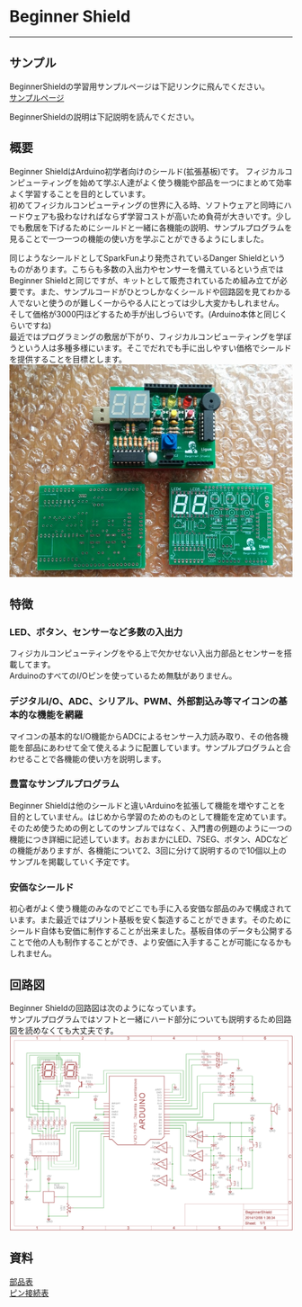 # Beginner Shield

---

## サンプル
BeginnerShieldの学習用サンプルページは下記リンクに飛んでください。  
[サンプルページ](https://github.com/ligun/BeginnerShield/tree/master/sample)

BeginnerShieldの説明は下記説明を読んでください。

## 概要
Beginner ShieldはArduino初学者向けのシールド(拡張基板)です。
フィジカルコンピューティングを始めて学ぶ人達がよく使う機能や部品を一つにまとめて効率よく学習することを目的としています。  
初めてフィジカルコンピューティングの世界に入る時、ソフトウェアと同時にハードウェアも扱わなければならず学習コストが高いため負荷が大きいです。少しでも敷居を下げるためにシールドと一緒に各機能の説明、サンプルプログラムを見ることで一つ一つの機能の使い方を学ぶことができるようにしました。

同じようなシールドとしてSparkFunより発売されているDanger Shieldというものがあります。こちらも多数の入出力やセンサーを備えているという点ではBeginner Shieldと同じですが、キットとして販売されているため組み立てが必要です。また、サンプルコードがひとつしかなくシールドや回路図を見てわかる人でないと使うのが難しく一からやる人にとっては少し大変かもしれません。  
そして価格が3000円ほどするため手が出しづらいです。(Arduino本体と同じくらいですね)  
最近ではプログラミングの敷居が下がり、フィジカルコンピューティングを学ぼうという人は多種多様にいます。そこでだれでも手に出しやすい価格でシールドを提供することを目標とします。  
![BeginnerShield](./doc/beginnershield.jpg)

## 特徴
### LED、ボタン、センサーなど多数の入出力
フィジカルコンピューティングをやる上で欠かせない入出力部品とセンサーを搭載してます。  
ArduinoのすべてのI/Oピンを使っているため無駄がありません。

### デジタルI/O、ADC、シリアル、PWM、外部割込み等マイコンの基本的な機能を網羅
マイコンの基本的なI/O機能からADCによるセンサー入力読み取り、その他各機能を部品にあわせて全て使えるように配置しています。サンプルプログラムと合わせることで各機能の使い方を説明します。

### 豊富なサンプルプログラム
Beginner Shieldは他のシールドと違いArduinoを拡張して機能を増やすことを目的としていません。はじめから学習のためのものとして機能を定めています。そのため使うための例としてのサンプルではなく、入門書の例題のように一つの機能につき詳細に記述しています。おおまかにLED、7SEG、ボタン、ADCなどの機能がありますが、各機能について2、3回に分けて説明するので10個以上のサンプルを掲載していく予定です。

### 安価なシールド
初心者がよく使う機能のみなのでどこでも手に入る安価な部品のみで構成されています。また最近ではプリント基板を安く製造することができます。そのためにシールド自体も安価に制作することが出来ました。基板自体のデータも公開することで他の人も制作することができ、より安価に入手することが可能になるかもしれません。

## 回路図
Beginner Shieldの回路図は次のようになっています。  
サンプルプログラムではソフトと一緒にハード部分についても説明するため回路図を読めなくても大丈夫です。  
![回路図](./doc/schematic.png)  


## 資料
[部品表](./doc/PartsList.md)  
[ピン接続表](./doc/PinConnect.md)  